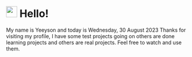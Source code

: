  <h1>
    <img src="https://emojis.slackmojis.com/emojis/images/1643510097/45343/hi.gif?1643510097" width="30"/> 
    Hello!
 </h1>
 <p>
    My name is Yeeyson and today is Wednesday, 30 August 2023
    Thanks for visiting my profile, I have some test projects going on others are done learning projects and others are real projects.
    Feel free to watch and use them.
 </p>